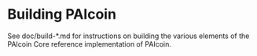 Building PAIcoin
================

See doc/build-*.md for instructions on building the various
elements of the PAIcoin Core reference implementation of PAIcoin.
